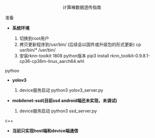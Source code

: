 <center>计算棒数据透传指南</center>


准备

   - **系统环境**
	
		1. 切换到root用户
		2. 拷贝更新程序到/usr/bin/ (后续会以固件或升级包的形式更新)
			cp usr/bin/* /usr/bin/
		3. 安装rknn-toolkit 1808 python版本
			pip3 install rknn_toolkit-0.9.8.1-cp36-cp36m-linux_aarch64.whl

python
   
   - **yolov3**
   
		1. device服务启动
			python3 yolov3_server.py 

   - **mobilenet-ssd(目前ssd android端还未实现，未调试)**

		1. device服务启动
			python3 ssd_server.py


c++  

   - **当前只实现host端和device端通信**
